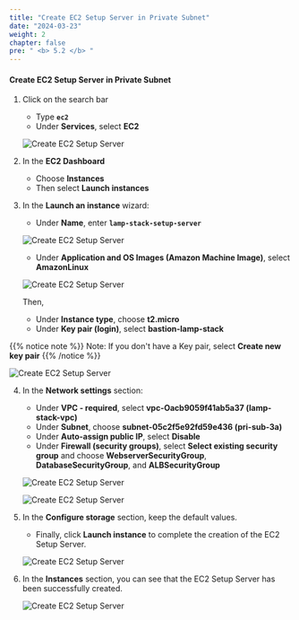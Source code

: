 ```yaml
---
title: "Create EC2 Setup Server in Private Subnet"
date: "2024-03-23"
weight: 2
chapter: false
pre: " <b> 5.2 </b> "
---
```


#### Create EC2 Setup Server in Private Subnet

1. Click on the search bar

   - Type **`ec2`**
   - Under **Services**, select **EC2**

   ![Create EC2 Setup Server](/workshop1-FCJ2024/images/5-SetupEc2ServerAndEFS/5.2-CreateEC2SetupServer/0001-createec2setupserver.png?featherlight=false&width=90pc)

2. In the **EC2 Dashboard**

   - Choose **Instances**
   - Then select **Launch instances**

3. In the **Launch an instance** wizard:

   - Under **Name**, enter **`lamp-stack-setup-server`**

   ![Create EC2 Setup Server](/workshop1-FCJ2024/images/5-SetupEc2ServerAndEFS/5.2-CreateEC2SetupServer/0002-createec2setupserver.png?featherlight=false&width=90pc)

   - Under **Application and OS Images (Amazon Machine Image)**, select **AmazonLinux**

   ![Create EC2 Setup Server](/workshop1-FCJ2024/images/5-SetupEc2ServerAndEFS/5.2-CreateEC2SetupServer/0003-createec2setupserver.png?featherlight=false&width=90pc)

   Then,

   - Under **Instance type**, choose **t2.micro**
   - Under **Key pair (login)**, select **bastion-lamp-stack**

{{% notice note %}}
Note: If you don't have a Key pair, select **Create new key pair**
{{% /notice %}}

![Create EC2 Setup Server](/workshop1-FCJ2024/images/5-SetupEc2ServerAndEFS/5.1-CreateBastionHost/0005-createbastionhost.png?featherlight=false&width=90pc)

4. In the **Network settings** section:

   - Under **VPC - required**, select **vpc-Oacb9059f41ab5a37 (lamp-stack-vpc)**
   - Under **Subnet**, choose **subnet-05c2f5e92fd59e436 (pri-sub-3a)**
   - Under **Auto-assign public IP**, select **Disable**
   - Under **Firewall (security groups)**, select **Select existing security group** and choose **WebserverSecurityGroup**, **DatabaseSecurityGroup**, and **ALBSecurityGroup**

   ![Create EC2 Setup Server](/workshop1-FCJ2024/images/5-SetupEc2ServerAndEFS/5.2-CreateEC2SetupServer/0005-createec2setupserver.png?featherlight=false&width=90pc)

   ![Create EC2 Setup Server](/workshop1-FCJ2024/images/5-SetupEc2ServerAndEFS/5.2-CreateEC2SetupServer/0006-createec2setupserver.png?featherlight=false&width=90pc)

5. In the **Configure storage** section, keep the default values.

   - Finally, click **Launch instance** to complete the creation of the EC2 Setup Server.

   ![Create EC2 Setup Server](/workshop1-FCJ2024/images/5-SetupEc2ServerAndEFS/5.2-CreateEC2SetupServer/0007-createec2setupserver.png?featherlight=false&width=90pc)

6. In the **Instances** section, you can see that the EC2 Setup Server has been successfully created.

   ![Create EC2 Setup Server](/workshop1-FCJ2024/images/5-SetupEc2ServerAndEFS/5.2-CreateEC2SetupServer/0009-createec2setupserver.png?featherlight=false&width=90pc)
